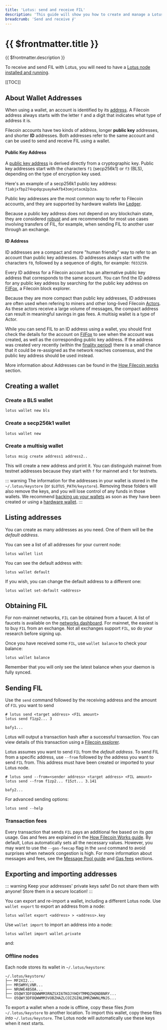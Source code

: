 ```yaml
---
title: 'Lotus: send and receive FIL'
description: 'This guide will show you how to create and manage a Lotus wallet and how to use it to send some Filecoin to a different address. Each node can have multiple addresses.'
breadcrumb: 'Send and receive ⨎'
---
```


# {{ $frontmatter.title }}

{{ $frontmatter.description }}

To receive and send FIL with Lotus, you will need to have a [Lotus node installed and running](installation.md).

[[TOC]]

## About Wallet Addresses

When using a wallet, an account is identified by its [address](/about-filecoin/how-filecoin-works.md#addresses). A Filecoin address always starts with the letter `f` and a digit that indicates what type of address it is.

Filecoin accounts have two kinds of address, longer **public key** addresses, and shorter **ID** addresses. Both addresses refer to the same account and can be used to send and receive FIL using a wallet.

#### Public Key Address

A [public key address](/about-filecoin/how-filecoin-works.md#public-key-addresses-f1-and-f3) is derived directly from a cryptographic key. Public key addresses start with the characters `f1` (secp256k1) or `f3` (BLS), depending on the type of encryption key used.

Here's an example of a secp256k1 public key address: `f1abjxfbp274xpdqcpuaykwkfb43omjotacm2p3za`.

Public key addresses are the most common way to refer to Filecoin accounts, and they are supported by hardware wallets like [Ledger](https://ledger.com).

Because a public key address does not depend on any blockchain state, they are considered [robust](/about-filecoin/how-filecoin-works.md#robust-addresses-versus-id-addresses) and are recommended for most use cases involving transfers of FIL, for example, when sending FIL to another user through an exchange.

#### ID Address

ID addresses are a compact and more "human friendly" way to refer to an account than public key addresses. ID addresses always start with the characters `f0`, followed by a sequence of digits, for example: `f033259`.

Every ID address for a Filecoin account has an alternative public key address that corresponds to the same account. You can find the ID address for any public key address by searching for the public key address on [FilFox](https://filfox.info/), a Filecoin block explorer.

Because they are more compact than public key addresses, ID addresses are often used when refering to miners and other long-lived Filecoin [Actors](/about-filecoin/how-filecoin-works.md#actors). As these actors receive a large volume of messages, the compact address can result in meaningful savings in gas fees. A multisig wallet is a type of Actor.

While you can send FIL to an ID address using a wallet, you should first check the details for the account on [FilFox](https://filfox.info/) to see when the account was created, as well as the corresponding public key address. If the address was created very recently (within the [finality period](/reference/glossary.md#finality)) there is a small chance that it could be re-assigned as the network reaches consensus, and the public key address should be used instead.

More information about Addresses can be found in the [How Filecoin works](../../about-filecoin/how-filecoin-works.md#addresses) section.

## Creating a wallet

### Create a BLS wallet

```shell
lotus wallet new bls
```

### Create a secp256k1 wallet

```shell
lotus wallet new
```

### Create a multisig wallet

```shell
lotus msig create address1 address2..
```

This will create a new address and print it. You can distinguish mainnet from testnet addresses because they start with `f` for mainnet and `t` for testnets.

::: warning
The information for the addresses in your wallet is stored in the `~/.lotus/keystore` (or `$LOTUS_PATH/keystore`). Removing these folders will also remove the keys, and you will lose control of any funds in those wallets. We recommend [backing up your wallets](#exporting-and-importing-addresses) as soon as they have been created or using a [hardware wallet](ledger.md).
:::

## Listing addresses

You can create as many addresses as you need. One of them will be the _default address_.

You can see a list of all addresses for your current node:

```shell
lotus wallet list
```

You can see the default address with:

```shell
lotus wallet default
```

If you wish, you can change the default address to a different one:

```shell
lotus wallet set-default <address>
```

## Obtaining FIL

For non-mainnet networks, `FIL` can be obtained from a faucet. A list of faucets is available on the [networks dashboard](https://networks.filecoin.io). For mainnet, the easiest is to buy `FIL` from an exchange. Not all exchanges support `FIL`, so do your research before signing up.

Once you have received some `FIL`, use `wallet balance` to check your balance:

```shell
lotus wallet balance
```

Remember that you will only see the latest balance when your daemon is fully synced.

## Sending FIL

Use the `send` command followed by the receiving address and the amount of `FIL` you want to send

```shell with-output
# lotus send <target address> <FIL amount>
lotus send f1zp2... 3
```
```
bafy1...
```

Lotus will output a transaction hash after a successful transaction. You can view details of this transaction using a [Filecoin explorer](https://docs.filecoin.io/get-started/explore-the-network/#block-explorers).

Lotus assumes you want to send `FIL` from the _default address_. To send FIL from a specific address, use `--from` followed by the address you want to send `FIL` from. This address must have been created or imported to your Lotus node.

```shell with-output
# lotus send --from=<sender address> <target address> <FIL amount>
lotus send --from f1zp2... f15zt... 3.141
```
```
bafy2...
```

For advanced sending options:

```shell
lotus send --help
```

### Transaction fees

Every transaction that sends `FIL` pays an additional fee based on its _gas_ usage. Gas and fees are explained in the [How Filecoin Works guide](../../about-filecoin/how-filecoin-works.md). By default, Lotus automatically sets all the necessary values. However, you may want to use the `--gas-feecap` flag in the `send` command to avoid surprises when network congestion is high. For more information about messages and fees, see the [Message Pool guide](../../mine/lotus/message-pool.md) and [Gas fees](../../about-filecoin/how-filecoin-works/#gas-fees) sections.

## Exporting and importing addresses

::: warning
Keep your addresses' private keys safe! Do not share them with anyone! Store them in a secure location!
:::

You can export and re-import a wallet, including a different Lotus node. Use `wallet export` to export an address from a node:

```shell
lotus wallet export <address> > <address>.key
```

Use `wallet import` to import an address into a node:

```shell
lotus wallet import wallet.private
```

and:

### Offline nodes

Each node stores its wallet in `~/.lotus/keystore`:

```
~/.lotus/keystore/
├── MF2XI2...
├── MRSWMYLVNR...
├── NRUWE4BSOA...
├── O5QWY3DFOQWWMM3RNZSXI6TKOJYHQYTMMQZHQNDBNRY...
└── O5QWY3DFOQWWMM3VOBZHAZLCOIZGINLDMRZWWNLMNJS...
```

To export a wallet when a node is offline, copy these files _from_ `~/.lotus/keystore` to another location. To import this wallet, copy these files _into_ `~/.lotus/keystore`. The Lotus node will automatically use these keys when it next starts.
